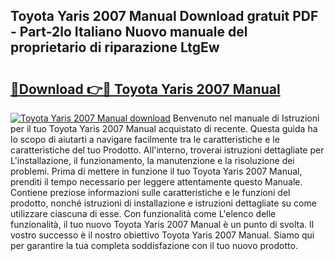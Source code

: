 ## Toyota Yaris 2007 Manual Download gratuit PDF - Part-2lo Italiano Nuovo manuale del proprietario di riparazione LtgEw

# <h2><a href="http://dfbtxp.blite.top/?on=Toyota+Yaris+2007+Manual">🔗Download 👉🔴 Toyota Yaris 2007 Manual</a></h2>

[![Toyota Yaris 2007 Manual download](https://i.imgur.com/lujVjoI.png)](http://dfbtxp.blite.top/?on=Toyota+Yaris+2007+Manual)
Benvenuto nel manuale di Istruzioni per il tuo Toyota Yaris 2007 Manual acquistato di recente. Questa guida ha lo scopo di aiutarti a navigare facilmente tra le caratteristiche e le caratteristiche del tuo Prodotto. All'interno, troverai istruzioni dettagliate per L'installazione, il funzionamento, la manutenzione e la risoluzione dei problemi. Prima di mettere in funzione il tuo Toyota Yaris 2007 Manual, prenditi il tempo necessario per leggere attentamente questo Manuale. Contiene preziose informazioni sulle caratteristiche e le funzioni del prodotto, nonché istruzioni di installazione e istruzioni dettagliate su come utilizzare ciascuna di esse. Con funzionalità come L'elenco delle funzionalità, il tuo nuovo Toyota Yaris 2007 Manual è un punto di svolta. Il vostro successo è il nostro obiettivo Toyota Yaris 2007 Manual. Siamo qui per garantire la tua completa soddisfazione con il tuo nuovo prodotto.
